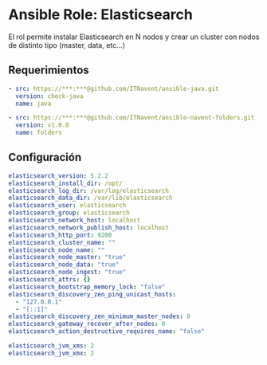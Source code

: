 # Ansible Role: Elasticsearch

El rol permite instalar Elasticsearch en N nodos y crear un cluster con nodos de distinto tipo (master, data, etc...)

## Requerimientos

```yaml
- src: https://***:***@github.com/ITNavent/ansible-java.git
  version: check-java
  name: java

- src: https://***:***@github.com/ITNavent/ansible-navent-folders.git
  version: v1.0.0
  name: folders
```

## Configuración
```yaml
elasticsearch_version: 5.2.2
elasticsearch_install_dir: /opt/
elasticsearch_log_dir: /var/log/elasticsearch
elasticsearch_data_dir: /var/lib/elasticsearch
elasticsearch_user: elasticsearch
elasticsearch_group: elasticsearch
elasticsearch_network_host: localhost
elasticsearch_network_publish_host: localhost
elasticsearch_http_port: 9200
elasticsearch_cluster_name: ""
elasticsearch_node_name: ""
elasticsearch_node_master: "true"
elasticsearch_node_data: "true"
elasticsearch_node_ingest: "true"
elasticsearch_attrs: {}
elasticsearch_bootstrap_memory_lock: "false"
elasticsearch_discovery_zen_ping_unicast_hosts:
  - "127.0.0.1"
  - "[::1]"
elasticsearch_discovery_zen_minimum_master_nodes: 0
elasticsearch_gateway_recover_after_nodes: 0
elasticsearch_action_destructive_requires_name: "false"

elasticsearch_jvm_xms: 2
elasticsearch_jvm_xmx: 2
```